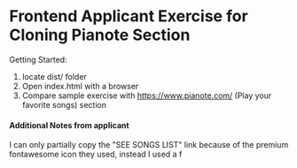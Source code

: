 # Frontend Applicant Exercise for Cloning Pianote Section

Getting Started:
1. locate dist/ folder
2. Open index.html with a browser
3. Compare sample exercise with https://www.pianote.com/ (Play your favorite songs) section


#### Additional Notes from applicant ###
I can only partially copy the "SEE SONGS LIST" link because of the premium fontawesome icon they used, instead I used a f